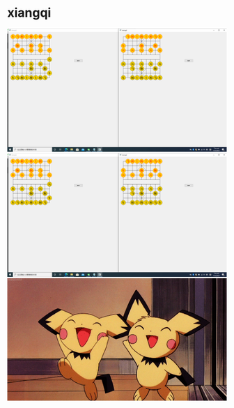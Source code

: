 # xiangqi
![ddd](1.png)
![文件名](https://github.com/liubin-1990-github/xiangqi/blob/cc11e0f4c635d5ca2183c279eed02a4779ae7f4f/1.png)
![gif](https://github.com/liubin-1990-github/xiangqi/blob/master/test.gif)
